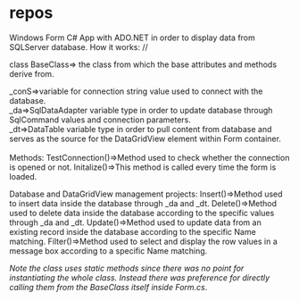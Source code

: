 # repos

Windows Form C# App with ADO.NET in order to display data from SQLServer database. How it works:
//

class BaseClass=> the class from which the base attributes and methods derive from.<br  />
<p>
  _conS=>variable for connection string value used to connect with the database. <br />
_da=>SqlDataAdapter variable type in order to update database through SqlCommand values and connection parameters.<br  />
_dt=>DataTable variable type in order to pull content from database and serves as the source for the DataGridView element within Form container.<br  />
<br  />
Methods:
TestConnection()=>Method used to check whether the connection is opened or not.
Initalize()=>This method is called every time the form is loaded.
</p>




Database and DataGridView management projects:
Insert()=>Method used to insert data inside the database through _da and _dt.
Delete()=>Method used to delete data inside the database according to the specific values through _da and _dt.
Update()=>Method used to update data from an existing record inside the database according to the specific Name matching.
Filter()=>Method used to select and display the row values in a message box according to a specific Name matching.


*Note the class uses static methods since there was no point for instantiating the whole class. Instead there was preference for directly calling them from the BaseClass itself inside Form.cs*.



